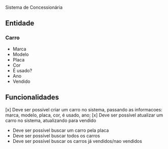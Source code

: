 Sistema de Concessionária

## Entidade

### Carro
- Marca
- Modelo
- Placa
- Cor
- É usado?
- Ano
- Vendido

## Funcionalidades

[x] Deve ser possível criar um carro no sistema, passando as informacoes: marca,
modelo, placa, cor, é usado, ano;
[x] Deve ser possível atualizar um carro no sistema, atualizando para vendido
- Deve ser possível buscar um carro pela placa
- Deve ser possível buscar todos os carros
- Deve ser possível buscar os carros já vendidos/nao vendidos